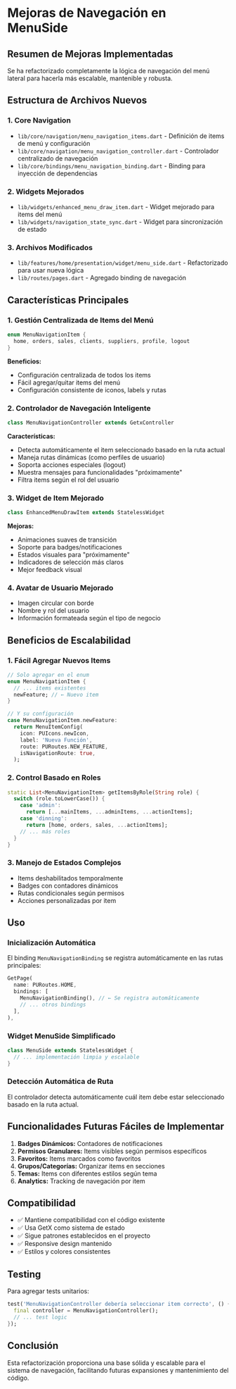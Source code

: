 # Mejoras de Navegación en MenuSide

## Resumen de Mejoras Implementadas

Se ha refactorizado completamente la lógica de navegación del menú lateral para hacerla más escalable, mantenible y robusta.

## Estructura de Archivos Nuevos

### 1. Core Navigation
- `lib/core/navigation/menu_navigation_items.dart` - Definición de items de menú y configuración
- `lib/core/navigation/menu_navigation_controller.dart` - Controlador centralizado de navegación
- `lib/core/bindings/menu_navigation_binding.dart` - Binding para inyección de dependencias

### 2. Widgets Mejorados
- `lib/widgets/enhanced_menu_draw_item.dart` - Widget mejorado para items del menú
- `lib/widgets/navigation_state_sync.dart` - Widget para sincronización de estado

### 3. Archivos Modificados
- `lib/features/home/presentation/widget/menu_side.dart` - Refactorizado para usar nueva lógica
- `lib/routes/pages.dart` - Agregado binding de navegación

## Características Principales

### 1. Gestión Centralizada de Items del Menú
```dart
enum MenuNavigationItem {
  home, orders, sales, clients, suppliers, profile, logout
}
```

**Beneficios:**
- Configuración centralizada de todos los items
- Fácil agregar/quitar items del menú
- Configuración consistente de iconos, labels y rutas

### 2. Controlador de Navegación Inteligente
```dart
class MenuNavigationController extends GetxController
```

**Características:**
- Detecta automáticamente el item seleccionado basado en la ruta actual
- Maneja rutas dinámicas (como perfiles de usuario)
- Soporta acciones especiales (logout)
- Muestra mensajes para funcionalidades "próximamente"
- Filtra items según el rol del usuario

### 3. Widget de Item Mejorado
```dart
class EnhancedMenuDrawItem extends StatelessWidget
```

**Mejoras:**
- Animaciones suaves de transición
- Soporte para badges/notificaciones
- Estados visuales para "próximamente"
- Indicadores de selección más claros
- Mejor feedback visual

### 4. Avatar de Usuario Mejorado
- Imagen circular con borde
- Nombre y rol del usuario
- Información formateada según el tipo de negocio

## Beneficios de Escalabilidad

### 1. Fácil Agregar Nuevos Items
```dart
// Solo agregar en el enum
enum MenuNavigationItem {
  // ... items existentes
  newFeature; // ← Nuevo item
}

// Y su configuración
case MenuNavigationItem.newFeature:
  return MenuItemConfig(
    icon: PUIcons.newIcon,
    label: 'Nueva Función',
    route: PURoutes.NEW_FEATURE,
    isNavigationRoute: true,
  );
```

### 2. Control Basado en Roles
```dart
static List<MenuNavigationItem> getItemsByRole(String role) {
  switch (role.toLowerCase()) {
    case 'admin':
      return [...mainItems, ...adminItems, ...actionItems];
    case 'dinning':
      return [home, orders, sales, ...actionItems];
    // ... más roles
  }
}
```

### 3. Manejo de Estados Complejos
- Items deshabilitados temporalmente
- Badges con contadores dinámicos
- Rutas condicionales según permisos
- Acciones personalizadas por item

## Uso

### Inicialización Automática
El binding `MenuNavigationBinding` se registra automáticamente en las rutas principales:

```dart
GetPage(
  name: PURoutes.HOME,
  bindings: [
    MenuNavigationBinding(), // ← Se registra automáticamente
    // ... otros bindings
  ],
),
```

### Widget MenuSide Simplificado
```dart
class MenuSide extends StatelessWidget {
  // ... implementación limpia y escalable
}
```

### Detección Automática de Ruta
El controlador detecta automáticamente cuál item debe estar seleccionado basado en la ruta actual.

## Funcionalidades Futuras Fáciles de Implementar

1. **Badges Dinámicos:** Contadores de notificaciones
2. **Permisos Granulares:** Items visibles según permisos específicos
3. **Favoritos:** Items marcados como favoritos
4. **Grupos/Categorías:** Organizar items en secciones
5. **Temas:** Items con diferentes estilos según tema
6. **Analytics:** Tracking de navegación por item

## Compatibilidad

- ✅ Mantiene compatibilidad con el código existente
- ✅ Usa GetX como sistema de estado
- ✅ Sigue patrones establecidos en el proyecto
- ✅ Responsive design mantenido
- ✅ Estilos y colores consistentes

## Testing

Para agregar tests unitarios:

```dart
test('MenuNavigationController debería seleccionar item correcto', () {
  final controller = MenuNavigationController();
  // ... test logic
});
```

## Conclusión

Esta refactorización proporciona una base sólida y escalable para el sistema de navegación, facilitando futuras expansiones y mantenimiento del código.

